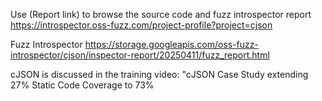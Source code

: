 Use (Report link) to browse the source code and fuzz introspector report https://introspector.oss-fuzz.com/project-profile?project=cjson

Fuzz Introspector https://storage.googleapis.com/oss-fuzz-introspector/cjson/inspector-report/20250411/fuzz_report.html

cJSON is discussed in the training video: "cJSON Case Study extending 27% Static Code Coverage to 73%
